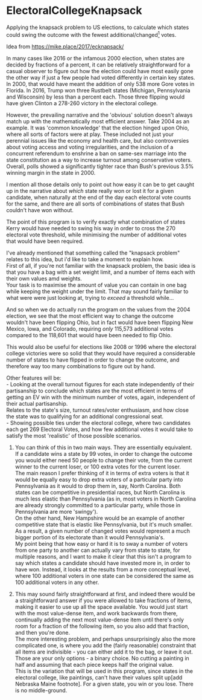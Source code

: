# ElectoralCollegeKnapsack

Applying the knapsack problem to US elections, to calculate which states could swing the outcome with the fewest additional/changed[<sup>1</sup>](#footnote1) votes. 

Idea from https://mike.place/2017/ecknapsack/

In many cases like 2016 or the infamous 2000 election, when states are decided by fractions of a percent, it can be relatively straightforward for a casual observer to figure out how the election could have most easily gone the other way if just a few people had voted differently in certain key states.  
In 2000, that would have meant the addition of only 538 more Gore votes in Florida. In 2016, Trump won three Rustbelt states (Michigan, Pennsylvania and Wisconsin) by less than a percent each. Those three flipping would have given Clinton a 278-260 victory in the electoral college.

However, the prevailing narrative and the 'obvious' solution doesn't always match up with the mathematically most efficient answer.
Take 2004 as an example. It was 'common knowledge' that the election hinged upon Ohio, where all sorts of factors were at play. These included not just your perennial issues like the economy and health care, but also controversies about voting access and voting irregularities, and the inclusion of a concurrent referendum to enshrine a ban on same-sex marriage into the state constitution as a way to increase turnout among conservative voters.  
Overall, polls showed a significantly tighter race than Bush's previous 3.5% winning margin in the state in 2000.

I mention all those details only to point out how easy it can be to get caught up in the narrative about *which* state really won or lost it for a given candidate, when naturally at the end of the day each electoral vote counts for the same, and there are all sorts of combinations of states that Bush couldn't have won without.

The point of this program is to verify exactly what combination of states Kerry would have needed to swing his way in order to cross the 270 electoral vote threshold, while minimising the number of additional votes that would have been required.   

I've already mentioned that something called the "knapsack problem" relates to this idea, but i'd like to take a moment to explain how.  
First of all, if you're not familiar with the knapsack problem, the basic idea is that you have a bag with a set weight limit, and a number of items each with their own values amd weights.  
Your task is to maximise the amount of value you can contain in one bag while keeping the weight under the limit. That may sound fairly familiar to what were were just looking at, trying to *exceed* a threshold while...

And so when we do actually run the program on the values from the 2004 election, we see that the most efficient way to change the outcome wouldn't have been flipping Ohio, but in fact would have been flipping New Mexico, Iowa, and Colorado, requiring *only* 115,573 additional votes compared to the 118,601 that would have been needed to flip Ohio.

This would also be useful for elections like 2008 or 1996 where the electoral college victories were so solid that they would have required a considerable number of states to have flipped in order to change the outcome, and therefore way too many combinations to figure out by hand.

Other features will be:  
\- Looking at the overall turnout figures for each state independently of their partisanship to conclude which states are the most efficient in terms of getting an EV win with the minimum number of votes, again, independent of their actual partisanship.  
Relates to the state's size, turnout rates/voter enthusiasm, and how close the state was to qualifying for an additional congressional seat.  
\- Showing possible ties under the electoral college, where two candidates each get 269 Electoral Votes, and how few additional votes it would take to satisfy the most 'realistic' of those possible scenarios.

<a name="footnote1"></a>
1. You can think of this in two main ways. They are essentially equivalent.   
   If a candidate wins a state by 99 votes, in order to change the outcome you would either need 50 people to change their vote, from the current winner to the current loser, or 100 extra votes for the current loser.  
   The main reason I prefer thinking of it in terms of extra voters is that it would be equally easy to drop extra voters of a particular party into Pennsylvania as it would to drop them in, say, North Carolina. Both states can be competitive in presidential races, but North Carolina is much less elastic than Pennsylvania (as in, most voters in North Carolina are already strongly committed to a particular party, while those in Pennsylvania are more 'swingy').  
   On the other hand, New Hampshire would be an example of another competitive state that is elastic like Pennsylvania, but it's much smaller. As a result, a given number of changed votes would represent a much bigger portion of its electorate than it would Pennsylvania's.  
   My point being that how easy or hard it is to sway a number of voters from one party to another can actually vary from state to state, for multiple reasons, and I want to make it clear that this isn't a program to say which states a candidate should have invested more in, in order to have won. Instead, it looks at the results from a more conceptual level, where 100 additional voters in one state can be considered the same as 100 additional voters in any other. 

2. This may sound fairly straightforward at first, and indeed there would be a straightforward answer if you were allowed to take fractions of items, making it easier to use up all the space available. You would just start with the most value-dense item, and work backwards from there, continually adding the next most value-dense item until there's only room for a fraction of the following item, so you also add that fraction, and then you're done.  
   The more interesting problem, and perhaps unsurprisingly also the more complicated one, is where you add the (fairly reasonable) constraint that all items are indivisible - you can either add it to the bag, or leave it out. Those are your only options - a binary choice. No cutting a painting in half and assuming that each piece keeps half the original value.  
   This is the variation that will be used in this program, since states in the electoral college, like paintings, can't have their values split up[add Nebraska Maine footnote]. For a given state, you win or you lose. There is no middle-ground.
   
   